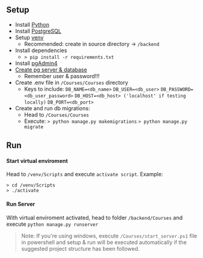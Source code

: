 ## Setup
- Install [Python](https://www.python.org/downloads/)
- Install [PostgreSQL](https://www.postgresql.org/download/)
- Setup [venv](https://docs.python.org/3/library/venv.html)
	- Recommended: create in source directory -> `/backend`
- Install dependencies
	- `> pip install -r requirements.txt`
- Install [pgAdmin4](https://www.pgadmin.org/download/)
- [Create pg server & database](https://www.tutorialsteacher.com/postgresql/connect-to-postgresql-database)
	- Remember user & password!!!
- Create .env file in `/Courses/Courses` directory
	- Keys to include:
		`DB_NAME=<db_name>`
		`DB_USER=<db_user>`
		`DB_PASSWORD=<db_user_password>`
		`DB_HOST=<db_host> ('localhost' if testing locally)`
		`DB_PORT=<db_port>`
- Create and run db migrations:
	- Head to `/Courses/Courses`
	- Execute:
	`> python manage.py makemigrations`
	`> python manage.py migrate`
	
## Run
#### Start virtual enviroment
Head to `/venv/Scripts` and execute `activate script`.
Example:

    > cd /venv/Scripts
    > ./activate

#### Run Server
With virtual enviroment activated, head to folder `/backend/Courses` and execute `python manage.py runserver`

> Note: If you're using windows, execute `/Courses/start_server.ps1` file in powershell and setup & run will be executed automatically if the suggested project structure has been followed.